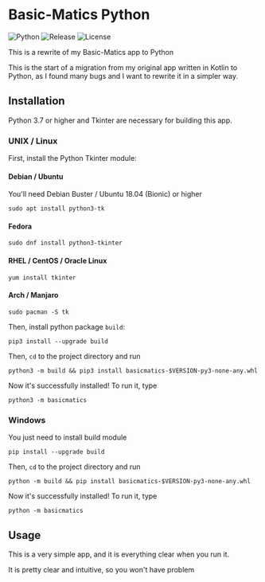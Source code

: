 # Basic-Matics Python #
<!-- Badges -->
![Python](https://img.shields.io/badge/-Python-yellow?labelColor=blue&logo=python&logoColor=white&style=flat-square)
![Release](https://img.shields.io/github/v/tag/magicstar7213/basic-matics?logo=github&sort=semver&style=flat-square)
![License](https://img.shields.io/github/license/magicstar7213/basic-matics?logo=github&style=flat-square)

This is a rewrite of my Basic-Matics app to Python

This is the start of a migration from my original app written in Kotlin to Python, as I found many bugs and
I want to rewrite it in a simpler way.

## Installation ##
Python 3.7 or higher and Tkinter are necessary for building this app.
### UNIX / Linux ###
First, install the Python Tkinter module:

#### Debian / Ubuntu ####
You'll need Debian Buster / Ubuntu 18.04 (Bionic) or higher
```shell
sudo apt install python3-tk
```
#### Fedora ####
```shell
sudo dnf install python3-tkinter
```
#### RHEL / CentOS / Oracle Linux ####
```shell
yum install tkinter
```
#### Arch / Manjaro ####
```shell
sudo pacman -S tk
```

Then, install python package `build`:

```shell
pip3 install --upgrade build
```

Then, `cd` to the project directory and run

```shell
python3 -m build && pip3 install basicmatics-$VERSION-py3-none-any.whl
```

Now it's successfully installed! To run it, type

```shell
python3 -m basicmatics
```

### Windows ###
You just need to install build module

```shell
pip install --upgrade build
```

Then, `cd` to the project directory and run

```shell
python -m build && pip install basicmatics-$VERSION-py3-none-any.whl
```

Now it's successfully installed! To run it, type

```shell
python -m basicmatics
```

## Usage ##
This is a very simple app, and it is everything clear when you run it.

It is pretty clear and intuitive, so you won't have problem
